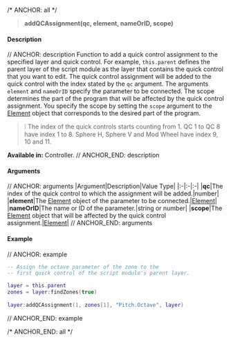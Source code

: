 /* ANCHOR: all */
>**addQCAssignment(qc, element, nameOrID, scope)**

#### Description

// ANCHOR: description
Function to add a quick control assignment to the specified layer and quick control. For example, ``this.parent`` defines the parent layer of the script module as the layer that contains the quick control that you want to edit. The quick control assignment will be added to the quick control with the index stated by the ``qc`` argument. The arguments ``element`` and ``nameOrID`` specify the parameter to be connected. The scope determines the part of the program that will be affected by the quick control assignment. You specify the scope by setting the ``scope`` argument to the [Element](./Element.md) object that corresponds to the desired part of the program.

>&#10069; The index of the quick controls starts counting from 1. QC 1 to QC 8 have index 1 to 8. Sphere H, Sphere V and Mod Wheel have index 9, 10 and 11.

**Available in:** Controller.
// ANCHOR_END: description

#### Arguments

// ANCHOR: arguments
|Argument|Description|Value Type|
|:-|:-|:-|
|**qc**|The index of the quick control to which the assignment will be added.|number|
|**element**|The [Element](./Element.md) object of the parameter to be connected.|[Element](./Element.md)|
|**nameOrID**|The name or ID of the parameter.|string or number|
|**scope**|The [Element](./Element.md) object that will be affected by the quick control assignment.|[Element](./Element.md)|
// ANCHOR_END: arguments

#### Example

// ANCHOR: example
```lua
-- Assign the octave parameter of the zone to the
-- first quick control of the script module's parent layer.

layer = this.parent
zones = layer:findZones(true)
 
layer:addQCAssignment(1, zones[1], "Pitch.Octave", layer)
```
// ANCHOR_END: example

/* ANCHOR_END: all */
